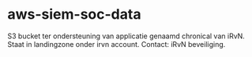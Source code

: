 # aws-siem-soc-data

S3 bucket ter ondersteuning van applicatie genaamd chronical van iRvN. Staat in landingzone onder irvn account. 
Contact: iRvN beveiliging.


